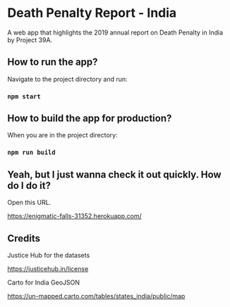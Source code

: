 # Death Penalty Report - India

A web app that highlights the 2019 annual report on Death Penalty in India by Project 39A.

## How to run the app?

Navigate to the project directory and run:

### `npm start`

## How to build the app for production?

When you are in the project directory:

### `npm run build`

## Yeah, but I just wanna check it out quickly. How do I do it?

Open this URL.

https://enigmatic-falls-31352.herokuapp.com/

## Credits

Justice Hub for the datasets

https://justicehub.in/license

Carto for India GeoJSON

https://un-mapped.carto.com/tables/states_india/public/map
